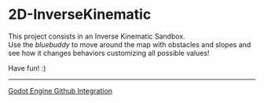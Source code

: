 # 2D-InverseKinematic

This project consists in an Inverse Kinematic Sandbox.  
Use the *bluebuddy* to move around the map with obstacles and slopes and see how it changes behaviors customizing all possible values!  

Have fun! :)  

------------
[Godot Engine Github Integration](https://github.com/fenix-hub/godot-engine.github-integration)
